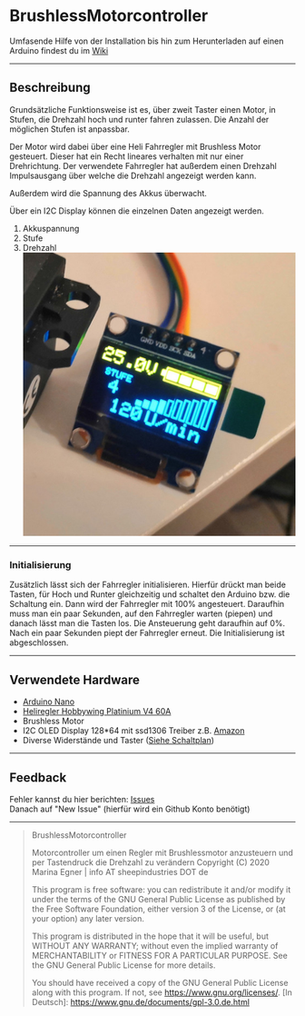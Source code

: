 # BrushlessMotorcontroller

Umfasende Hilfe von der Installation bis hin zum Herunterladen auf einen Arduino findest du im [Wiki](https://github.com/SheepCreativeSoftware/BrushlessMotorcontroller/wiki)
***
## Beschreibung
Grundsätzliche Funktionsweise ist es, über zweit Taster einen Motor, in Stufen, die Drehzahl hoch und runter fahren zulassen.
Die Anzahl der möglichen Stufen ist anpassbar.

Der Motor wird dabei über eine Heli Fahrregler mit Brushless Motor gesteuert. Dieser hat ein Recht lineares verhalten mit nur einer Drehrichtung.
Der verwendete Fahrregler hat außerdem einen Drehzahl Impulsausgang über welche die Drehzahl angezeigt werden kann.

Außerdem wird die Spannung des Akkus überwacht.

Über ein I2C Display können die einzelnen Daten angezeigt werden.
1. Akkuspannung
2. Stufe
3. Drehzahl
![Display](https://raw.githubusercontent.com/SheepCreativeSoftware/BrushlessMotorcontroller/master/Images/Testaufbau2.jpg)
***
### Initialisierung
Zusätzlich lässt sich der Fahrregler initialisieren.
Hierfür drückt man beide Tasten, für Hoch und Runter gleichzeitig und schaltet den Arduino bzw. die Schaltung ein. Dann wird der Fahrregler mit 100% angesteuert. Daraufhin muss man ein paar Sekunden, auf den Fahrregler warten (piepen) und danach lässt man die Tasten los.
Die Ansteuerung geht daraufhin auf 0%.
Nach ein paar Sekunden piept der Fahrregler erneut.
Die Initialisierung ist abgeschlossen.

***
## Verwendete Hardware
* [Arduino Nano](https://store.arduino.cc/arduino-nano)
* [Heliregler Hobbywing Platinium V4 60A](https://www.hobbywing.com/goods.php?id=481&filter_attr=)
* Brushless Motor
* I2C OLED Display 128*64 mit ssd1306 Treiber z.B. [Amazon](https://www.amazon.de/gp/product/B07J2QWF43/ref=ppx_yo_dt_b_asin_title_o00_s00?ie=UTF8&psc=1)
* Diverse Widerstände und Taster ([Siehe Schaltplan](https://github.com/SheepCreativeSoftware/BrushlessMotorcontroller/wiki/5.-Der-Schaltplan))

***
## Feedback
Fehler kannst du hier berichten: [Issues](https://github.com/SheepCreativeSoftware/BrushlessMotorcontroller/issues)<br/>
Danach auf "New Issue"
(hierfür wird ein Github Konto benötigt)

***
>BrushlessMotorcontroller
>
>Motorcontroller um einen Regler mit Brushlessmotor anzusteuern und per Tastendruck die Drehzahl zu verändern Copyright (C) 2020 Marina Egner | info AT sheepindustries DOT de
>
>This program is free software: you can redistribute it and/or modify it under the terms of the GNU General Public License as published by the Free Software Foundation, either version 3 of the License, or (at your option) any later version.
>
>This program is distributed in the hope that it will be useful, but WITHOUT ANY WARRANTY; without even the implied warranty of MERCHANTABILITY or FITNESS FOR A PARTICULAR PURPOSE. See the GNU General Public License for more details.
>
>You should have received a copy of the GNU General Public License along with this program. 
>If not, see https://www.gnu.org/licenses/. [In Deutsch]: https://www.gnu.de/documents/gpl-3.0.de.html

